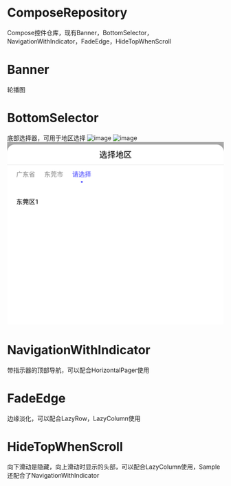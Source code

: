 # ComposeRepository
Compose控件仓库，现有Banner，BottomSelector，NavigationWithIndicator，FadeEdge，HideTopWhenScroll

# Banner
轮播图

# BottomSelector
底部选择器，可用于地区选择
![image](http://imageproxy.chaoxing.com/0x0,q15,jpeg,szZQVwUgCychsn8TpRSgVXFCSL2vrkqrTiXv53f4NJWw/https://p.ananas.chaoxing.com/star3/origin/6aab069444af74b0d000e33cab399452.png)
![image](http://imageproxy.chaoxing.com/0x0,q15,jpeg,sM_Q_-f2qcodFvLZQ8oksX6mqh28z1M9nF39zfydTXQQ/https://p.ananas.chaoxing.com/star3/origin/933cdc38b9036228c6b0fbd6df9d0cd5.png)
![image](https://raw.githubusercontent.com/XLZJBFZ/ComposeRepository/master/img/BottomSelector.png)



# NavigationWithIndicator

带指示器的顶部导航，可以配合HorizontalPager使用

# FadeEdge

边缘淡化，可以配合LazyRow，LazyColumn使用

# HideTopWhenScroll

向下滑动是隐藏，向上滑动时显示的头部，可以配合LazyColumn使用，Sample还配合了NavigationWithIndicator
